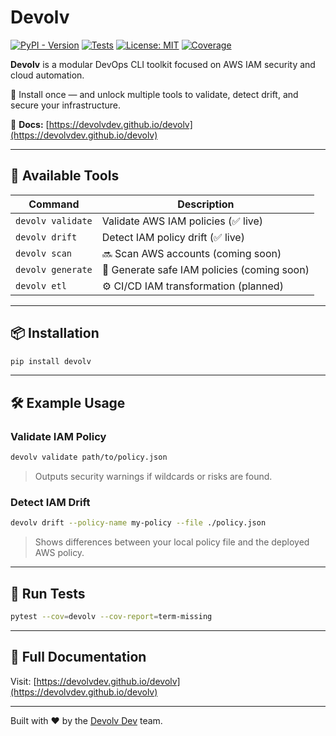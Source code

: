 
# Devolv

[![PyPI - Version](https://img.shields.io/pypi/v/devolv)](https://pypi.org/project/devolv/)
[![Tests](https://github.com/devolvdev/devolv/actions/workflows/test.yml/badge.svg)](https://github.com/devolvdev/devolv/actions/workflows/test.yml)
[![License: MIT](https://img.shields.io/badge/license-MIT-blue.svg)](https://opensource.org/licenses/MIT)
[![Coverage](https://img.shields.io/badge/coverage-95%25-brightgreen)](https://github.com/devolvdev/devolv/actions/workflows/test.yml)

**Devolv** is a modular DevOps CLI toolkit focused on AWS IAM security and cloud automation.

🔧 Install once — and unlock multiple tools to validate, detect drift, and secure your infrastructure.

📖 **Docs:** [https://devolvdev.github.io/devolv](https://devolvdev.github.io/devolv)

---

## 🧰 Available Tools

| Command                | Description                                 |
|------------------------|---------------------------------------------|
| `devolv validate`      | Validate AWS IAM policies (✅ live)         |
| `devolv drift`         | Detect IAM policy drift (✅ live)           |
| `devolv scan`          | 🔜 Scan AWS accounts (coming soon)          |
| `devolv generate`      | 🧠 Generate safe IAM policies (coming soon) |
| `devolv etl`           | ⚙️ CI/CD IAM transformation (planned)       |

---

## 📦 Installation

```bash
pip install devolv
```

---

## 🛠 Example Usage

### Validate IAM Policy
```bash
devolv validate path/to/policy.json
```
> Outputs security warnings if wildcards or risks are found.

### Detect IAM Drift
```bash
devolv drift --policy-name my-policy --file ./policy.json
```
> Shows differences between your local policy file and the deployed AWS policy.

---

## 🧪 Run Tests

```bash
pytest --cov=devolv --cov-report=term-missing
```

---

## 📖 Full Documentation

Visit: [https://devolvdev.github.io/devolv](https://devolvdev.github.io/devolv)

---

Built with ❤️ by the [Devolv Dev](https://github.com/devolvdev) team.
